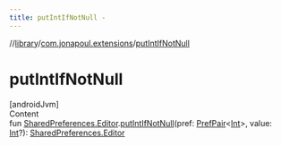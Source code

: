 ```yaml
---
title: putIntIfNotNull -
---
```

//[library](../../index.md)/[com.jonapoul.extensions](index.md)/[putIntIfNotNull](put-int-if-not-null.md)



# putIntIfNotNull  
[androidJvm]  
Content  
fun [SharedPreferences.Editor](https://developer.android.com/reference/kotlin/android/content/SharedPreferences.Editor.html).[putIntIfNotNull](put-int-if-not-null.md)(pref: [PrefPair](-pref-pair/index.md)<[Int](https://kotlinlang.org/api/latest/jvm/stdlib/kotlin/-int/index.html)>, value: [Int](https://kotlinlang.org/api/latest/jvm/stdlib/kotlin/-int/index.html)?): [SharedPreferences.Editor](https://developer.android.com/reference/kotlin/android/content/SharedPreferences.Editor.html)  



